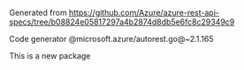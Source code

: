 Generated from https://github.com/Azure/azure-rest-api-specs/tree/b08824e05817297a4b2874d8db5e6fc8c29349c9

Code generator @microsoft.azure/autorest.go@~2.1.165

This is a new package